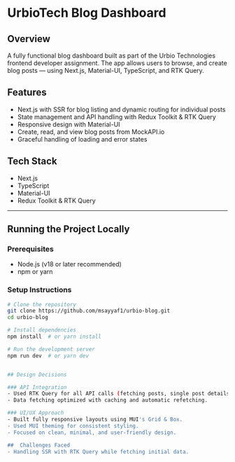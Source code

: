 # UrbioTech Blog Dashboard

## Overview

A fully functional blog dashboard built as part of the Urbio Technologies frontend developer assignment. The app allows users to browse, and create blog posts — using Next.js, Material-UI, TypeScript, and RTK Query.

## Features

- Next.js with SSR for blog listing and dynamic routing for individual posts
- State management and API handling with Redux Toolkit & RTK Query
- Responsive design with Material-UI
- Create, read, and view blog posts from MockAPI.io
- Graceful handling of loading and error states

## Tech Stack

- Next.js
- TypeScript
- Material-UI
- Redux Toolkit & RTK Query

---

## Running the Project Locally

### Prerequisites

- Node.js (v18 or later recommended)
- npm or yarn

### Setup Instructions

```bash
# Clone the repository
git clone https://github.com/msayyaf1/urbio-blog.git
cd urbio-blog

# Install dependencies
npm install  # or yarn install

# Run the development server
npm run dev  # or yarn dev


## Design Decisions

### API Integration
- Used RTK Query for all API calls (fetching posts, single post details, creating posts).
- Data fetching optimized with caching and automatic refetching.

### UI/UX Approach
- Built fully responsive layouts using MUI's Grid & Box.
- Used MUI theming for consistent styling.
- Focused on clean, minimal, and user-friendly design.

##  Challenges Faced
- Handling SSR with RTK Query while fetching initial data.
```
